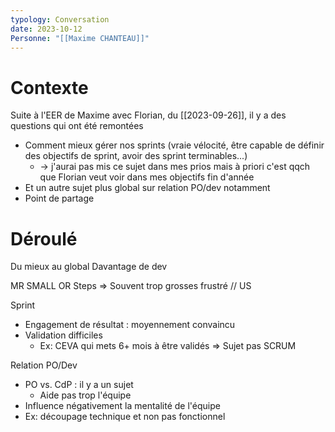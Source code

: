 ```yaml
---
typology: Conversation
date: 2023-10-12
Personne: "[[Maxime CHANTEAU]]"
---
```

# Contexte

Suite à l'EER de Maxime avec Florian, du [[2023-09-26]], il y a des questions qui ont été remontées
- Comment mieux gérer nos sprints (vraie vélocité, être capable de définir des objectifs de sprint, avoir des sprint terminables...)
	- -> j'aurai pas mis ce sujet dans mes prios mais à priori c'est qqch que Florian veut voir dans mes objectifs fin d'année
- Et un autre sujet plus global sur relation PO/dev notamment
- Point de partage

# Déroulé

Du mieux au global
Davantage de dev

MR
SMALL OR Steps
=> Souvent trop grosses
frustré // US

Sprint
- Engagement de résultat : moyennement convaincu
- Validation difficiles
	- Ex: CEVA qui mets 6+ mois à être validés
	  => Sujet pas SCRUM

Relation PO/Dev
- PO vs. CdP : il y a un sujet
	- Aide pas trop l'équipe
- Influence négativement la mentalité de l'équipe
- Ex: découpage technique et non pas fonctionnel